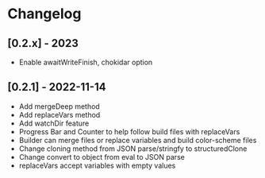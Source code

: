 # Changelog

## [0.2.x] - 2023
- Enable awaitWriteFinish, chokidar option

## [0.2.1] - 2022-11-14

- Add mergeDeep method
- Add replaceVars method
- Add watchDir feature
- Progress Bar and Counter to help follow build files with replaceVars
- Builder can merge files or replace variables and build color-scheme files
- Change cloning method from JSON parse/stringfy to structuredClone
- Change convert to object from eval to JSON parse
- replaceVars accept variables with empty values